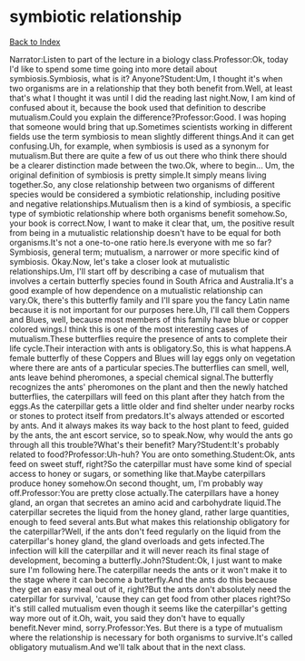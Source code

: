 # symbiotic relationship 
[Back to Index](https://github.com/windows10010/tpoExtractor/blob/master/README.md)

Narrator:Listen to part of the lecture in a biology class.Professor:Ok, today I'd like to spend some time going into more detail about symbiosis.Symbiosis, what is it? Anyone?Student:Um, I thought it's when two organisms are in a relationship that they both benefit from.Well, at least that's what I thought it was until I did the reading last night.Now, I am kind of confused about it, because the book used that definition to describe mutualism.Could you explain the difference?Professor:Good. I was hoping that someone would bring that up.Sometimes scientists working in different fields use the term symbiosis to mean slightly different things.And it can get confusing.Uh, for example, when symbiosis is used as a synonym for mutualism.But there are quite a few of us out there who think there should be a clearer distinction made between the two.Ok, where to begin... Um, the original definition of symbiosis is pretty simple.It simply means living together.So, any close relationship between two organisms of different species would be considered a symbiotic relationship, including positive and negative relationships.Mutualism then is a kind of symbiosis, a specific type of symbiotic relationship where both organisms benefit somehow.So, your book is correct.Now, I want to make it clear that, um, the positive result from being in a mutualistic relationship doesn't have to be equal for both organisms.It's not a one-to-one ratio here.Is everyone with me so far?Symbiosis, general term; mutualism, a narrower or more specific kind of symbiosis. Okay.Now, let's take a closer look at mutualistic relationships.Um, I'll start off by describing a case of mutualism that involves a certain butterfly species found in South Africa and Australia.It's a good example of how dependence on a mutualistic relationship can vary.Ok, there's this butterfly family and I'll spare you the fancy Latin name because it is not important for our purposes here.Uh, I'll call them Coppers and Blues, well, because most members of this family have blue or copper colored wings.I think this is one of the most interesting cases of mutualism.These butterflies require the presence of ants to complete their life cycle.Their interaction with ants is obligatory.So, this is what happens.A female butterfly of these Coppers and Blues will lay eggs only on vegetation where there are ants of a particular species.The butterflies can smell, well, ants leave behind pheromones, a special chemical signal.The butterfly recognizes the ants' pheromones on the plant and then the newly hatched butterflies, the caterpillars will feed on this plant after they hatch from the eggs.As the caterpillar gets a little older and find shelter under nearby rocks or stones to protect itself from predators.It's always attended or escorted by ants. And it always makes its way back to the host plant to feed, guided by the ants, the ant escort service, so to speak.Now, why would the ants go through all this trouble?What's their benefit? Mary?Student:It's probably related to food?Professor:Uh-huh? You are onto something.Student:Ok, ants feed on sweet stuff, right?So the caterpillar must have some kind of special access to honey or sugars, or something like that.Maybe caterpillars produce honey somehow.On second thought, um, I'm probably way off.Professor:You are pretty close actually.The caterpillars have a honey gland, an organ that secretes an amino acid and carbohydrate liquid.The caterpillar secretes the liquid from the honey gland, rather large quantities, enough to feed several ants.But what makes this relationship obligatory for the caterpillar?Well, if the ants don't feed regularly on the liquid from the caterpillar's honey gland, the gland overloads and gets infected.The infection will kill the caterpillar and it will never reach its final stage of development, becoming a butterfly.John?Student:Ok, I just want to make sure I'm following here.The caterpillar needs the ants or it won't make it to the stage where it can become a butterfly.And the ants do this because they get an easy meal out of it, right?But the ants don't absolutely need the caterpillar for survival, 'cause they can get food from other places right?So it's still called mutualism even though it seems like the caterpillar's getting way more out of it.Oh, wait, you said they don't have to equally benefit.Never mind, sorry.Professor:Yes. But there is a type of mutualism where the relationship is necessary for both organisms to survive.It's called obligatory mutualism.And we'll talk about that in the next class. 
